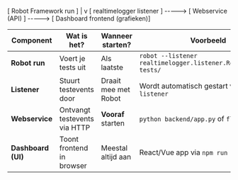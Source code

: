 [ Robot Framework run ]
        |
        v
[ realtimelogger listener ] -----> [ Webservice (API) ] -----> [ Dashboard frontend (grafieken)]


| Component          | Wat is het?                  | Wanneer starten?     | Voorbeeld                                                        |
| ------------------ | ---------------------------- | -------------------- | ---------------------------------------------------------------- |
| **Robot run**      | Voert je tests uit           | Als laatste          | `robot --listener realtimelogger.listener.RealTimeLogger tests/` |
| **Listener**       | Stuurt testevents door       | Draait mee met Robot | Wordt automatisch gestart via `--listener`                       |
| **Webservice**     | Ontvangt testevents via HTTP | **Vooraf** starten   | `python backend/app.py` of `flask run`                           |
| **Dashboard (UI)** | Toont frontend in browser    | Meestal altijd aan   | React/Vue app via `npm run dev`                                  |
